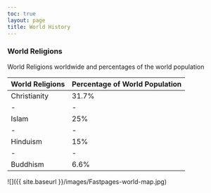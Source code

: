 ```yaml
---
toc: true
layout: page
title: World History
---
```


### World Religions

World Religions worldwide and percentages of the world population

| World Religions | Percentage of World Population|
|-|-|
| Christianity | 31.7% |
|-|-|
| Islam | 25% |
|-|-|
| Hinduism | 15% |
|-|-|
| Buddhism | 6.6% |

![]({{ site.baseurl }}/images/Fastpages-world-map.jpg)